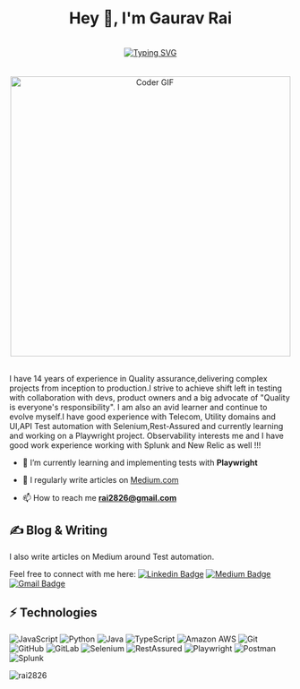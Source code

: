 <h1 align="center">Hey 👋, I'm Gaurav Rai</h1>

<br/>
<div align="center">
<a align="centre" href="https://git.io/typing-svg"><img src="https://readme-typing-svg.demolab.com?font=Fira+Code&weight=600&size=28&pause=1006&color=02080B&center=true&vCenter=true&width=435&lines=A+Curious+Quality+Engineer;Melbourne" alt="Typing SVG" /></a>
</div>
<br/>

<br/>
<div align="center">
<img src="https://media.giphy.com/media/SWoSkN6DxTszqIKEqv/giphy.gif" alt="Coder GIF" width="500" class="center">
</div>
<br/>


I have 14 years of experience in Quality assurance,delivering complex projects from inception to production.I strive to achieve shift left in testing with collaboration with devs, product owners and a big advocate of "Quality is everyone's responsibility". I am also an avid learner and continue to evolve myself.I have good experience with Telecom, Utility domains and UI,API Test automation with Selenium,Rest-Assured and currently learning and working on a Playwright project. Observability interests me and I have good work experience working with Splunk and New Relic as well !!!


- 🌱 I’m currently learning and implementing tests with **Playwright**

- 📝 I regularly write articles on [Medium.com](Medium.com)

- 📫 How to reach me **rai2826@gmail.com**

## &#x270d; Blog & Writing
I also write articles on Medium around Test automation.

Feel free to connect with me here:
[![Linkedin Badge](https://img.shields.io/badge/-gauravrai-blue?style=flat-square&logo=Linkedin&logoColor=white&link=https://www.linkedin.com/in/gaurav-rai-quality-engineering)](https://www.linkedin.com/in/gaurav-rai-quality-engineering)
[![Medium Badge](https://img.shields.io/badge/-@rai2826-03a57a?style=flat-square&labelColor=000000&logo=Medium&link=https://medium.com/@rai2826/)](https://medium.com/@rai2826)
[![Gmail Badge](https://img.shields.io/badge/-rai2826@gmail.com-c14438?style=flat-square&logo=Gmail&logoColor=white&link=mailto:rai2826@gmail.com)](mailto:rai2826@gmail.com)

## ⚡ Technologies
![JavaScript](https://img.shields.io/badge/-JavaScript-black?style=flat-square&logo=javascript)
![Python](https://img.shields.io/badge/-Python-black?style=flat-square&logo=Python)
![Java](https://img.shields.io/badge/-java-E34A86?style=flat-square&logo=java)
![TypeScript](https://img.shields.io/badge/-TypeScript-007ACC?style=flat-square&logo=typescript)
![Amazon AWS](https://img.shields.io/badge/Amazon%20AWS-232F3E?style=flat-square&logo=amazon-aws)
![Git](https://img.shields.io/badge/-Git-black?style=flat-square&logo=git)
![GitHub](https://img.shields.io/badge/-GitHub-181717?style=flat-square&logo=github)
![GitLab](https://img.shields.io/badge/-GitLab-FCA121?style=flat-square&logo=gitlab)
![Selenium](https://img.shields.io/badge/-Selenium-black?style=flat-square&logo=Selenium)
![RestAssured](https://img.shields.io/badge/-RestAssured-E34A86?style=flat-square&logo=RestAssured)
![Playwright](https://img.shields.io/badge/-Playwright-green?style=flat-square&logo=Playwright)
![Postman](https://img.shields.io/badge/-Postman-orange?style=flat-square&logo=Postman)
![Splunk](https://img.shields.io/badge/-Splunk-black?style=flat-square&logo=Splunk)

<p><img align="center" src="https://github-readme-stats.vercel.app/api/top-langs?username=rai2826&show_icons=true&locale=en&layout=compact" alt="rai2826" /></p>

